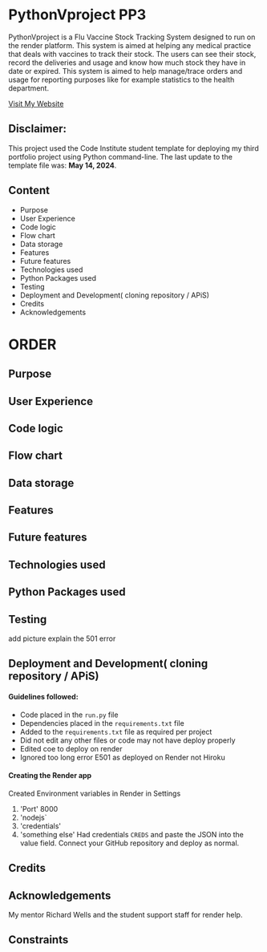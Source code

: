 # PythonVproject PP3

PythonVproject is a Flu Vaccine Stock Tracking System designed to run on the render platform. This system is aimed at helping any medical practice that deals with vaccines to track their stock. The users can see their stock, record the deliveries and usage and know how much stock they have in date or expired. This system is aimed to help manage/trace orders and usage for reporting purposes like for example statistics to the health department.

[Visit My Website](https://pythonvproject.onrender.com/)

## Disclaimer:
This project used the Code Institute student template for deploying my third portfolio project using Python command-line. The last update to the template file was: **May 14, 2024**.

## Content 
* Purpose
* User Experience
* Code logic
* Flow chart
* Data storage
* Features 
* Future features
* Technologies used 
* Python Packages used
* Testing
* Deployment and Development( cloning repository / APiS)
* Credits
* Acknowledgements 


# ORDER
## Purpose
## User Experience
## Code logic
## Flow chart
## Data storage
## Features 
## Future features
## Technologies used 
## Python Packages used
## Testing 
add picture 
explain the 501 error
## Deployment and Development( cloning repository / APiS)
#### Guidelines followed:
- Code placed in the `run.py` file
- Dependencies placed in the `requirements.txt` file
- Added to the `requirements.txt` file as required per project
- Did not edit any other files or code may not have deploy properly
- Edited coe to deploy on render
- Ignored too long error E501 as deployed on Render not Hiroku
#### Creating the Render app
Created Environment variables in Render in Settings
1. 'Port' 8000
2. 'nodejs`
3. 'credentials'
4. 'something else'
Had credentials `CREDS` and paste the JSON into the value field.
Connect your GitHub repository and deploy as normal.

## Credits
## Acknowledgements 
My mentor Richard Wells and the student support staff for render help.





## Constraints

